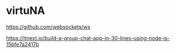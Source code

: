 # virtuNA



https://github.com/websockets/ws

https://itnext.io/build-a-group-chat-app-in-30-lines-using-node-js-15bfe7a2417b
